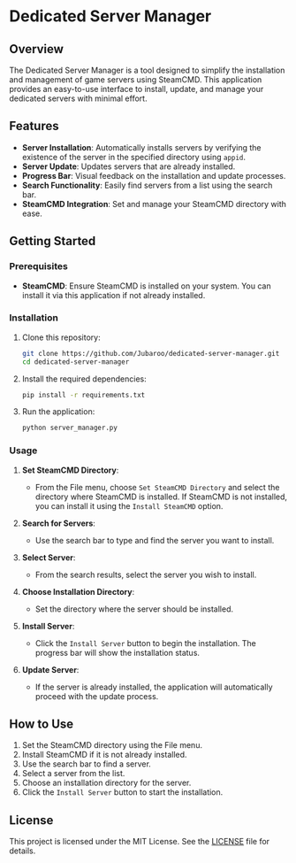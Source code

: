# Dedicated Server Manager

## Overview

The Dedicated Server Manager is a tool designed to simplify the installation and management of game servers using SteamCMD. This application provides an easy-to-use interface to install, update, and manage your dedicated servers with minimal effort.

## Features

- **Server Installation**: Automatically installs servers by verifying the existence of the server in the specified directory using `appid`.
- **Server Update**: Updates servers that are already installed.
- **Progress Bar**: Visual feedback on the installation and update processes.
- **Search Functionality**: Easily find servers from a list using the search bar.
- **SteamCMD Integration**: Set and manage your SteamCMD directory with ease.

## Getting Started

### Prerequisites

- **SteamCMD**: Ensure SteamCMD is installed on your system. You can install it via this application if not already installed.

### Installation

1. Clone this repository:
    ```bash
    git clone https://github.com/Jubaroo/dedicated-server-manager.git
    cd dedicated-server-manager
    ```

2. Install the required dependencies:
    ```bash
    pip install -r requirements.txt
    ```

3. Run the application:
    ```bash
    python server_manager.py
    ```

### Usage

1. **Set SteamCMD Directory**:
    - From the File menu, choose `Set SteamCMD Directory` and select the directory where SteamCMD is installed. If SteamCMD is not installed, you can install it using the `Install SteamCMD` option.

2. **Search for Servers**:
    - Use the search bar to type and find the server you want to install.

3. **Select Server**:
    - From the search results, select the server you wish to install.

4. **Choose Installation Directory**:
    - Set the directory where the server should be installed.

5. **Install Server**:
    - Click the `Install Server` button to begin the installation. The progress bar will show the installation status.

6. **Update Server**:
    - If the server is already installed, the application will automatically proceed with the update process.

## How to Use

1. Set the SteamCMD directory using the File menu.
2. Install SteamCMD if it is not already installed.
3. Use the search bar to find a server.
4. Select a server from the list.
5. Choose an installation directory for the server.
6. Click the `Install Server` button to start the installation.

## License

This project is licensed under the MIT License. See the [LICENSE](LICENSE) file for details.
